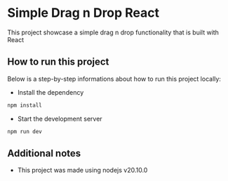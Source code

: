 # Simple Drag n Drop React

This project showcase a simple drag n drop functionality that is built with React

## How to run this project

Below is a step-by-step informations about how to run this project locally:

- Install the dependency

```bash
npm install
```

- Start the development server

```bash
npm run dev
```

## Additional notes

- This project was made using nodejs v20.10.0
